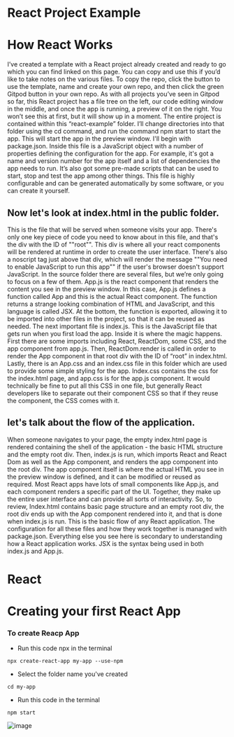 # React Project Example

<h1> How React Works</h1>

<p>I’ve created a template with a  
React project already created and ready to  go which you can find linked on this page.  
You can copy and use this if you’d like to take notes on the various files. To copy the  repo, click the button to use the template,  
name and create your own repo, and then click  the green Gitpod button in your own repo.
As with all projects you’ve seen in Gitpod so far,  this React project has a file tree on the left,  
our code editing window in the middle, and once  the app is running, a preview of it on the right.  
You won’t see this at first, but it will show  up in a moment. The entire project is contained  
within this “react-example” folder. I’ll change  directories into that folder using the cd command,  
and run the command npm start to start the app.  This will start the app in the preview window.
I'll begin with package.json. Inside this file is  a JavaScript object with a number of properties  
defining the configuration for the  app. For example, it's got a name  
and version number for the app itself and a  list of dependencies the app needs to run.  
It’s also got some pre-made scripts that can be used to start, stop and test the app among other things.
This file is highly configurable and can be  generated automatically by some software, or you  
can create it yourself. </p>

<h2>Now let's look at index.html in the public folder.  </h2>
<p>This is the file that will be served when  someone visits your app. There's only one  
key piece of code you need to know about in this  file, and that's the div with the ID of ""root"".  
This div is where all your react components will  be rendered at runtime in order to create the user interface.
There's also a noscript tag just  above that div, which will render the message  
""You need to enable JavaScript to run this app""  if the user's browser doesn't support JavaScript.
In the source folder there are several files, but  we’re only going to focus on a few of them.
App.js is the react component that renders the  content you see in the preview window.  
In this case, App.js defines a function called  App and this is the actual React component.   
The function returns a strange looking combination of  HTML and JavaScript, and this language is called  
JSX. At the bottom, the function is exported,  
allowing it to be imported into other files in  the project, so that it can be reused as needed.
The next important file is index.js. This is the  JavaScript file that gets run when you first load  
the app. Inside it is where the magic happens.  First there are some imports including React,  
ReactDom, some CSS, and the app component  from app.js. Then, ReactDom.render is called  
in order to render the App component in that root div with the ID of “root” in index.html.
Lastly, there is an App.css and  an index.css file in this folder  
which are used to provide some simple styling for the app.  
Index.css contains the css for the index.html  page, and app.css is for the app.js component.  
It would technically be fine to put all this CSS  in one file, but generally React developers like  
to separate out their component CSS so that if they reuse the component, the CSS comes with it.</p>

<h2>let's talk about the flow of the application.  </h2>
<p>When someone navigates to your page,  the empty index.html page is rendered  
containing the shell of the application - the  basic HTML structure and the empty root div. Then,  
index.js is run, which imports React and React  Dom as well as the App component, and renders  
the app component into the root div. The app  component itself is where the actual HTML you  
see in the preview window is defined, and it can  be modified or reused as required. Most React apps  
have lots of small components like App.js, and each component renders a specific part of the UI.
Together, they make up the entire user interface and can provide all sorts of interactivity.
So, to review, Index.html contains basic page  structure and an empty root div, the root div  
ends up with the App component rendered into it, and that is done when index.js is run.  
This is the basic flow of any React application.  
The configuration for all these files and how they work together is managed with package.json.  
Everything else you see here is secondary to understanding how a React application works.
JSX is the syntax being used in both index.js  
and App.js.</p>

# React

# Creating your first React App

### To create Reacp App

- Run this code npx in the terminal

```
npx create-react-app my-app --use-npm
```

- Select the folder name you've created

```
cd my-app
```

- Run this code in the terminal

```
npm start
```
![image](https://user-images.githubusercontent.com/104560635/220096976-4b1753bd-ff17-4d0f-b171-7c83b48aa494.png)

